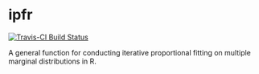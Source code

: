 # ipfr

[![Travis-CI Build Status](https://travis-ci.org/pbsag/ipfr.svg?branch=master)](https://travis-ci.org/pbsag/ipfr)


A general function for conducting iterative proportional fitting on multiple
marginal distributions in R.